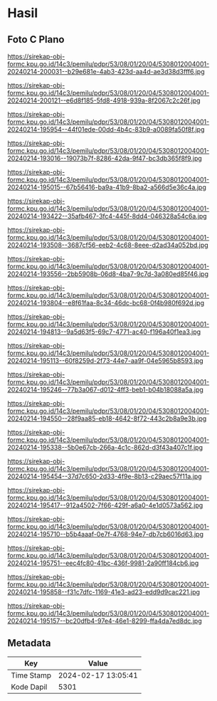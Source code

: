 # Hasil

## Foto C Plano

https://sirekap-obj-formc.kpu.go.id/14c3/pemilu/pdpr/53/08/01/20/04/5308012004001-20240214-200031--b29e681e-4ab3-423d-aa4d-ae3d38d3fff6.jpg

https://sirekap-obj-formc.kpu.go.id/14c3/pemilu/pdpr/53/08/01/20/04/5308012004001-20240214-200121--e6d8f185-5fd8-4918-939a-8f2067c2c26f.jpg

https://sirekap-obj-formc.kpu.go.id/14c3/pemilu/pdpr/53/08/01/20/04/5308012004001-20240214-195954--44f01ede-00dd-4b4c-83b9-a0089fa50f8f.jpg

https://sirekap-obj-formc.kpu.go.id/14c3/pemilu/pdpr/53/08/01/20/04/5308012004001-20240214-193016--19073b7f-8286-42da-9f47-bc3db365f8f9.jpg

https://sirekap-obj-formc.kpu.go.id/14c3/pemilu/pdpr/53/08/01/20/04/5308012004001-20240214-195015--67b56416-ba9a-41b9-8ba2-a566d5e36c4a.jpg

https://sirekap-obj-formc.kpu.go.id/14c3/pemilu/pdpr/53/08/01/20/04/5308012004001-20240214-193422--35afb467-3fc4-445f-8dd4-046328a54c6a.jpg

https://sirekap-obj-formc.kpu.go.id/14c3/pemilu/pdpr/53/08/01/20/04/5308012004001-20240214-193508--3687cf56-eeb2-4c68-8eee-d2ad34a052bd.jpg

https://sirekap-obj-formc.kpu.go.id/14c3/pemilu/pdpr/53/08/01/20/04/5308012004001-20240214-193556--2bb5908b-06d8-4ba7-9c7d-3a080ed85f46.jpg

https://sirekap-obj-formc.kpu.go.id/14c3/pemilu/pdpr/53/08/01/20/04/5308012004001-20240214-193804--e8f61faa-8c34-46dc-bc68-0f4b980f692d.jpg

https://sirekap-obj-formc.kpu.go.id/14c3/pemilu/pdpr/53/08/01/20/04/5308012004001-20240214-194813--9a5d63f5-69c7-4771-ac40-f196a40f1ea3.jpg

https://sirekap-obj-formc.kpu.go.id/14c3/pemilu/pdpr/53/08/01/20/04/5308012004001-20240214-195113--60f8259d-2f73-44e7-aa9f-04e5965b8593.jpg

https://sirekap-obj-formc.kpu.go.id/14c3/pemilu/pdpr/53/08/01/20/04/5308012004001-20240214-195246--77b3a067-d012-4ff3-beb1-b04b18088a5a.jpg

https://sirekap-obj-formc.kpu.go.id/14c3/pemilu/pdpr/53/08/01/20/04/5308012004001-20240214-194550--28f9aa85-eb18-4642-8f72-443c2b8a9e3b.jpg

https://sirekap-obj-formc.kpu.go.id/14c3/pemilu/pdpr/53/08/01/20/04/5308012004001-20240214-195338--5b0e67cb-266a-4c1c-862d-d3f43a407c1f.jpg

https://sirekap-obj-formc.kpu.go.id/14c3/pemilu/pdpr/53/08/01/20/04/5308012004001-20240214-195454--37d7c650-2d33-4f9e-8b13-c29aec57f11a.jpg

https://sirekap-obj-formc.kpu.go.id/14c3/pemilu/pdpr/53/08/01/20/04/5308012004001-20240214-195417--912a4502-7f66-429f-a6a0-4e1d0573a562.jpg

https://sirekap-obj-formc.kpu.go.id/14c3/pemilu/pdpr/53/08/01/20/04/5308012004001-20240214-195710--b5b4aaaf-0e7f-4768-94e7-db7cb6016d63.jpg

https://sirekap-obj-formc.kpu.go.id/14c3/pemilu/pdpr/53/08/01/20/04/5308012004001-20240214-195751--eec4fc80-41bc-436f-9981-2a90ff184cb6.jpg

https://sirekap-obj-formc.kpu.go.id/14c3/pemilu/pdpr/53/08/01/20/04/5308012004001-20240214-195858--f31c7dfc-1169-41e3-ad23-edd9d9cac221.jpg

https://sirekap-obj-formc.kpu.go.id/14c3/pemilu/pdpr/53/08/01/20/04/5308012004001-20240214-195157--bc20dfb4-97e4-46e1-8299-ffa4da7ed8dc.jpg


## Metadata

| Key        | Value               |
| ---------- | ------------------- |
| Time Stamp | 2024-02-17 13:05:41 |
| Kode Dapil | 5301                |



